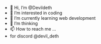 - 👋 Hi, I’m @Devildeth
- 👀 I’m interested in coding
- 🌱 I’m currently learning web development
- 💞️ I’m thinking 
- 📫 How to reach me ...
-  for discord @devil_deth
<!---
Devildeth/Devildeth is a ✨ special ✨ repository because its `README.md` (this file) appears on your GitHub profile.
You can click the Preview link to take a look at your changes.
--->
